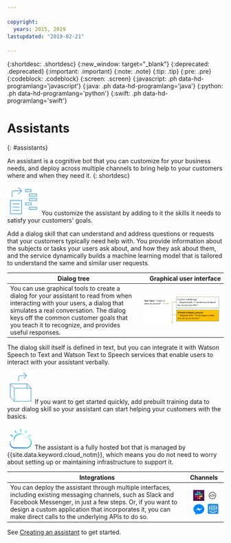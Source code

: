 ```yaml
---

copyright:
  years: 2015, 2019
lastupdated: "2019-02-21"

---
```


{:shortdesc: .shortdesc}
{:new_window: target="_blank"}
{:deprecated: .deprecated}
{:important: .important}
{:note: .note}
{:tip: .tip}
{:pre: .pre}
{:codeblock: .codeblock}
{:screen: .screen}
{:javascript: .ph data-hd-programlang='javascript'}
{:java: .ph data-hd-programlang='java'}
{:python: .ph data-hd-programlang='python'}
{:swift: .ph data-hd-programlang='swift'}

# Assistants
{: #assistants}

An assistant is a cognitive bot that you can customize for your business needs, and deploy across multiple channels to bring help to your customers where and when they need it.
{: shortdesc}

![Skills](images/skill-icon.png)  You customize the assistant by adding to it the skills it needs to satisfy your customers' goals.

Add a dialog skill that can understand and address questions or requests that your customers typically need help with. You provide information about the subjects or tasks your users ask about, and how they ask about them, and the service dynamically builds a machine learning model that is tailored to understand the same and similar user requests.

| Dialog tree | Graphical user interface |
|-------------|-------------------------:|
| You can use graphical tools to create a dialog for your assistant to read from when interacting with your users, a dialog that simulates a real conversation. The dialog keys off the common customer goals that you teach it to recognize, and provides useful responses. | ![A sample dialog tree with example content](images/dialog-depiction.png) |

The dialog skill itself is defined in text, but you can integrate it with Watson Speech to Text and Watson Text to Speech services that enable users to interact with your assistant verbally.

![Out-of-the-box training data](images/oob.png)  If you want to get started quickly, add prebuilt training data to your dialog skill so your assistant can start helping your customers with the basics.

![IBM Cloud](images/cloud.png)  The assistant is a fully hosted bot that is managed by {{site.data.keyword.cloud_notm}}, which means you do not need to worry about setting up or maintaining infrastructure to support it.

| Integrations       | Channels  |
|--------------------|:----------|
| You can deploy the assistant through multiple interfaces, including existing messaging channels, such as Slack and Facebook Messenger, in just a few steps. Or, if you want to design a custom application that incorporates it, you can make direct calls to the underlying APIs to do so. | ![Integration methods including Slack, Facebook Messenger, a web application or human agent integration](images/integrations.png) |

See [Creating an assistant](/docs/services/assistant?topic=assistant-assistant-add) to get started.